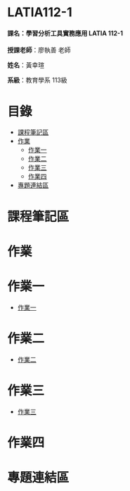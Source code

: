 # LATIA112-1

#### 課名：學習分析工具實務應用 LATIA 112-1

**授課老師**：廖執善 老師 

**姓名**：黃幸瑄  

**系級**：教育學系 113級

# 目錄
* [課程筆記區](#課程筆記區)
* [作業](#作業)
    * [作業一](#作業一)
    * [作業二](#作業二)
    * [作業三](#作業三)
    * [作業四](#作業四)
* [專題連結區](#專題連結區)
# 課程筆記區
# 作業
# 作業一
* [作業一](hw1)
# 作業二
* [作業二](hw2)
# 作業三
* [作業三](hw3)
# 作業四
# 專題連結區
